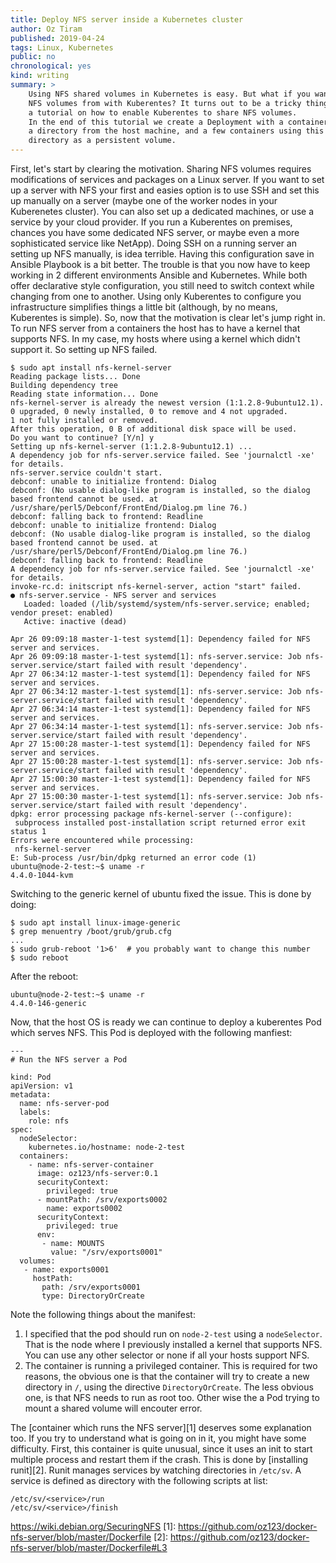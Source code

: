 ```yaml
---
title: Deploy NFS server inside a Kubernetes cluster
author: Oz Tiram
published: 2019-04-24
tags: Linux, Kubernetes
public: no
chronological: yes
kind: writing
summary: >
	Using NFS shared volumes in Kubernetes is easy. But what if you want to serve 
	NFS volumes from with Kuberentes? It turns out to be a tricky thing. Here is
	a tutorial on how to enable Kuberentes to share NFS volumes.
	In the end of this tutorial we create a Deployment with a container sharing
	a directory from the host machine, and a few containers using this shared
	directory as a persistent volume.
---
```


First, let's start by clearing the motivation. Sharing NFS volumes requires
modifications of services and packages on a Linux server. If you want to set up
a server with NFS your first and easies option is to use SSH and set this up
manually on a server (maybe one of the worker nodes in your Kuberenetes cluster).
You can also set up a dedicated machines, or use a service by your cloud provider.
If you run a Kuberentes on premises, chances you have some dedicated NFS server,
or maybe even a more sophisticated service like NetApp). Doing SSH on a running
server an setting up NFS manually, is idea terrible. Having this configuration
save in Ansible Playbook is a bit better. The trouble is that you now have to
keep working in 2 different environments Ansible and Kubernetes. While both
offer declarative style configuration, you still need to switch context while
changing from one to another. Using only Kuberentes to configure you
infrastructure simplifies things a little bit (although, by no means, Kuberentes
is simple).
So, now that the motivation is clear let's jump right in. To run NFS server from
a containers the host has to have a kernel that supports NFS. In my case, my
hosts where using a kernel which didn't support it. So setting up NFS failed.

```
$ sudo apt install nfs-kernel-server
Reading package lists... Done
Building dependency tree
Reading state information... Done
nfs-kernel-server is already the newest version (1:1.2.8-9ubuntu12.1).
0 upgraded, 0 newly installed, 0 to remove and 4 not upgraded.
1 not fully installed or removed.
After this operation, 0 B of additional disk space will be used.
Do you want to continue? [Y/n] y
Setting up nfs-kernel-server (1:1.2.8-9ubuntu12.1) ...
A dependency job for nfs-server.service failed. See 'journalctl -xe' for details.
nfs-server.service couldn't start.
debconf: unable to initialize frontend: Dialog
debconf: (No usable dialog-like program is installed, so the dialog based frontend cannot be used. at /usr/share/perl5/Debconf/FrontEnd/Dialog.pm line 76.)
debconf: falling back to frontend: Readline
debconf: unable to initialize frontend: Dialog
debconf: (No usable dialog-like program is installed, so the dialog based frontend cannot be used. at /usr/share/perl5/Debconf/FrontEnd/Dialog.pm line 76.)
debconf: falling back to frontend: Readline
A dependency job for nfs-server.service failed. See 'journalctl -xe' for details.
invoke-rc.d: initscript nfs-kernel-server, action "start" failed.
● nfs-server.service - NFS server and services
   Loaded: loaded (/lib/systemd/system/nfs-server.service; enabled; vendor preset: enabled)
   Active: inactive (dead)

Apr 26 09:09:18 master-1-test systemd[1]: Dependency failed for NFS server and services.
Apr 26 09:09:18 master-1-test systemd[1]: nfs-server.service: Job nfs-server.service/start failed with result 'dependency'.
Apr 27 06:34:12 master-1-test systemd[1]: Dependency failed for NFS server and services.
Apr 27 06:34:12 master-1-test systemd[1]: nfs-server.service: Job nfs-server.service/start failed with result 'dependency'.
Apr 27 06:34:14 master-1-test systemd[1]: Dependency failed for NFS server and services.
Apr 27 06:34:14 master-1-test systemd[1]: nfs-server.service: Job nfs-server.service/start failed with result 'dependency'.
Apr 27 15:00:28 master-1-test systemd[1]: Dependency failed for NFS server and services.
Apr 27 15:00:28 master-1-test systemd[1]: nfs-server.service: Job nfs-server.service/start failed with result 'dependency'.
Apr 27 15:00:30 master-1-test systemd[1]: Dependency failed for NFS server and services.
Apr 27 15:00:30 master-1-test systemd[1]: nfs-server.service: Job nfs-server.service/start failed with result 'dependency'.
dpkg: error processing package nfs-kernel-server (--configure):
 subprocess installed post-installation script returned error exit status 1
Errors were encountered while processing:
 nfs-kernel-server
E: Sub-process /usr/bin/dpkg returned an error code (1)
ubuntu@node-2-test:~$ uname -r
4.4.0-1044-kvm
```

Switching to the generic kernel of ubuntu fixed the issue.
This is done by doing:

```
$ sudo apt install linux-image-generic
$ grep menuentry /boot/grub/grub.cfg
...
$ sudo grub-reboot '1>6'  # you probably want to change this number
$ sudo reboot
```
After the reboot:

```
ubuntu@node-2-test:~$ uname -r
4.4.0-146-generic
```

Now, that the host OS is ready we can continue to deploy a kuberentes Pod
which serves NFS. This Pod is deployed with the following manfiest:


```
---
# Run the NFS server a Pod

kind: Pod
apiVersion: v1
metadata:
  name: nfs-server-pod
  labels:
    role: nfs
spec:
  nodeSelector:
    kubernetes.io/hostname: node-2-test
  containers:
    - name: nfs-server-container
      image: oz123/nfs-server:0.1
      securityContext:
        privileged: true
      - mountPath: /srv/exports0002
        name: exports0002
      securityContext:
        privileged: true
      env:
       - name: MOUNTS
         value: "/srv/exports0001"
  volumes:
   - name: exports0001
     hostPath:
       path: /srv/exports0001
       type: DirectoryOrCreate
```

Note the following things about the manifest:

1. I specified that the pod should run on `node-2-test` using a `nodeSelector`.
   That is the node where I previously installed a kernel that supports NFS.
   You can use any other selector or none if all your hosts support NFS.
2. The container is running a privileged container. This is required for two
   reasons, the obvious one is that the container will try to create a new
	 directory in `/`, using the directive `DirectoryOrCreate`. The less obvious
	 one, is that NFS needs to run as root too. Other wise the a Pod trying to
	 mount a shared volume will encouter error.

The [container which runs the NFS server][1] deserves some explanation too. If you
try to understand what is going on in it, you might have some difficulty.
First, this container is quite unusual, since it uses an init to start multiple
process and restart them if the crash.
This is done by [installing runit][2]. Runit manages services by watching
directories  in `/etc/sv`. A service is defined as directory with the following
scripts at list:

```
/etc/sv/<service>/run
/etc/sv/<service>/finish
```

https://wiki.debian.org/SecuringNFS
[1]: https://github.com/oz123/docker-nfs-server/blob/master/Dockerfile
[2]: https://github.com/oz123/docker-nfs-server/blob/master/Dockerfile#L3
